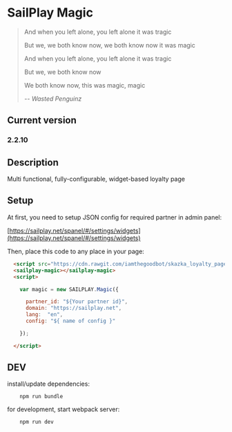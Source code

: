 # SailPlay Magic

> And when you left alone, you left alone it was tragic
>
> But we, we both know now, we both know now it was magic
>
> And when you left alone, you left alone it was tragic
>
> But we, we both know now
>
> We both know now, this was magic, magic
>
> -- <cite>Wasted Penguinz</cite>

## Current version

### 2.2.10

## Description

Multi functional, fully-configurable, widget-based loyalty page

## Setup

At first, you need to setup JSON config for required partner in admin panel:

[https://sailplay.net/spanel/#/settings/widgets](https://sailplay.net/spanel/#/settings/widgets)

Then, place this code to any place in your page:

```html
  <script src="https://cdn.rawgit.com/iamthegoodbot/skazka_loyalty_page/2.2.9/dist/prod/sailplay-magic.js"></script>
  <sailplay-magic></sailplay-magic>
  <script>

    var magic = new SAILPLAY.Magic({

      partner_id: "${Your partner id}",
      domain: "https://sailplay.net",
      lang:  "en",
      config: "${ name of config }"

    });

  </script>
```

## DEV

install/update dependencies:
```shell
    npm run bundle
```

for development, start webpack server:

```shell
    npm run dev    
```
